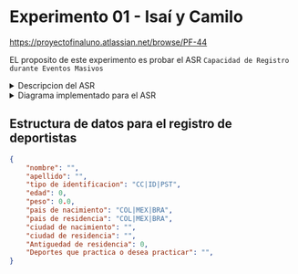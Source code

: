 # Experimento 01 - Isaí y Camilo

https://proyectofinaluno.atlassian.net/browse/PF-44

EL proposito de este experimento es probar el ASR ```Capacidad de Registro durante Eventos Masivos```

<details>
<summary>Descripcion del ASR</summary>

Como usuario de SportApp cuando me registro en la aplicación , dado que es en operación normal quiero que se pueda realizar el registro en momentos que la aplicación se este usando al mismo tiempo que otras personas. Esto se debe soportar hasta 1000 registros simultáneos. 

<table align="center">
<tr align="center">
<th>ID: PF-44</th>
<th>Escalabilidad</th>
<th>VERSION</th>
<th>V: 01</th>
</tr>
<tr align="center">
<th>FUENTE</th>
<th>ESTIMULO</th>
<th>ARTEFACTO</th>
<th>AMBIENTE</th>
</tr>
<tr align="center">
<td>Usuarios o prueba de estrés</td>
<td>Al evento click del botón registrar</td>
<td>Sistema</td>
<td>	
Operación normal</td>
</tr>
<tr align="center">
<th colspan="2">RESPUESTA</th>
<th colspan="2">MEDIDA DE LA RESPUESTA</th>
</tr>
<tr align="center">
<td colspan="2">El registro del usuario es exitoso</td>
<td colspan="2">Capacidad para soportar hasta 1000 registros simultáneos.</td>
</tr>
</table>

</details>

<details>
<summary>Diagrama implementado para el ASR</summary>


![image](https://github.com/CBarreiro22/experimentosProyectoFInal/assets/111206402/0a75c46e-4f36-4a1a-90e0-9e4d22ba84ff)


</details>

## Estructura de datos para el registro de deportistas

```json
{
    "nombre": "",
    "apellido": "",
    "tipo de identificacion": "CC|ID|PST",
    "edad": 0,
    "peso": 0.0,
    "pais de nacimiento": "COL|MEX|BRA",
    "pais de residencia": "COL|MEX|BRA",
    "ciudad de nacimiento": "",
    "ciudad de residencia": "",
    "Antiguedad de residencia": 0,
    "Deportes que practica o desea practicar": "",
}
```


